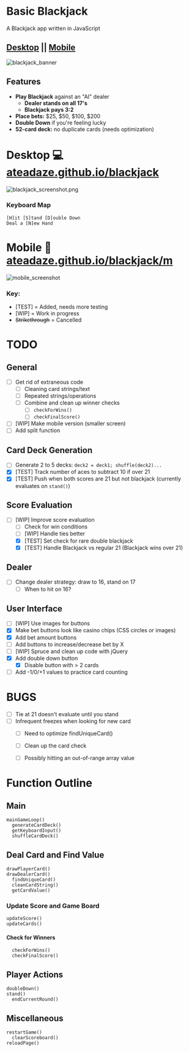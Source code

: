 # Basic Blackjack
A Blackjack app written in JavaScript

## [Desktop](https://ateadaze.github.io/blackjack) || [Mobile](https://ateadaze.github.io/blackjack/m)
![blackjack_banner](/blackjack/images/blackjack_banner.png)

## Features
* **Play Blackjack** against an "AI" dealer
  * **Dealer stands on all 17's**
  * **Blackjack pays 3:2**
* **Place bets:** $25, $50, $100, $200
* **Double Down** if you're feeling lucky
* **52-card deck:** no duplicate cards (needs optimization)

# Desktop 💻 [ateadaze.github.io/blackjack](https://ateadaze.github.io/blackjack)
![blackjack_screenshot.png](/blackjack/images/blackjack_screenshot.png)

### Keyboard Map
```
[H]it [S]tand [D]ouble Down
Deal a [N]ew Hand
```

# Mobile 📱 [ateadaze.github.io/blackjack/m](https://ateadaze.github.io/blackjack/m/)
![mobile_screenshot](/blackjack/images/blackjack-mobile_screenshot.png)

### Key:
* [TEST] = Added, needs more testing
* [WIP] = Work in progress
* ~~Strikethrough~~ = Cancelled

# TODO

## General
* [ ] Get rid of extraneous code
  * [ ] Cleaning card strings/text
  * [ ] Repeated strings/operations
  * [ ] Combine and clean up winner checks
    * [ ] `checkForWins()`
    * [ ] `checkFinalScore()`
* [ ] [WIP] Make mobile version (smaller screen)
* [ ] Add split function

## Card Deck Generation
* [ ] Generate 2 to  5 decks: `deck2 = deck1; shuffle(deck2)...`
* [x] [TEST] Track number of aces to subtract 10 if over 21
* [x] [TEST] Push when both scores are 21 but not blackjack (currently evaluates on `stand()`)

## Score Evaluation
* [ ] [WIP] Improve score evaluation
  * [ ] Check for win conditions
  * [ ] [WIP] Handle ties better
  * [x] [TEST] Set check for rare double blackjack
  * [x] [TEST] Handle Blackjack vs regular 21 (Blackjack wins over 21)

## Dealer
* [ ] Change dealer strategy: draw to 16, stand on 17
  * [ ] When to hit on 16?

## User Interface
* [ ] [WIP] Use images for buttons
* [x] Make bet buttons look like casino chips (CSS circles or images)
* [x] Add bet amount buttons
* [ ] Add buttons to increase/decrease bet by X
* [ ] [WIP] Spruce and clean up code with jQuery
* [x] Add double down button
  * [x] Disable button with > 2 cards
* [ ] Add -1/0/+1 values to practice card counting

# BUGS

* [ ] Tie at 21 doesn't evaluate until you stand
* [ ] Infrequent freezes when looking for new card
  * [ ] Need to optimize findUniqueCard()
  * [ ] Clean up the card check
  * [ ] Possibly hitting an out-of-range array value


# Function Outline

## Main
```
mainGameLoop()
  generateCardDeck()
  getKeyboardInput()
  shuffleCardDeck()
```
## Deal Card and Find Value
```
drawPlayerCard()
drawDealerCard()
  findUniqueCard()
  cleanCardString()
  getCardValue()
```
### Update Score and Game Board
```
updateScore()
updateCards()
```
#### Check for Winners
```
  checkForWins()
  checkFinalScore()
```
## Player Actions
```
doubleDown()
stand()
  endCurrentRound()
```
## Miscellaneous
```
restartGame()
  clearScoreboard()
reloadPage()
```
